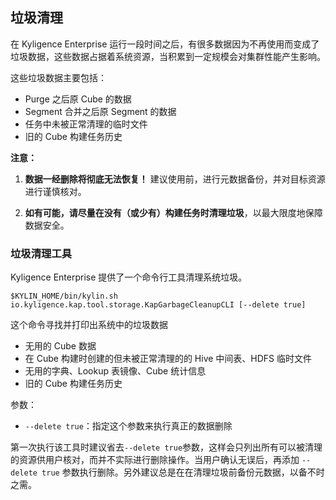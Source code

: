 ## 垃圾清理

在 Kyligence Enterprise 运行一段时间之后，有很多数据因为不再使用而变成了垃圾数据，这些数据占据着系统资源，当积累到一定规模会对集群性能产生影响。

这些垃圾数据主要包括：

- Purge 之后原 Cube 的数据
- Segment 合并之后原 Segment 的数据
- 任务中未被正常清理的临时文件
- 旧的 Cube 构建任务历史

**注意：**

1. **数据一经删除将彻底无法恢复！** 建议使用前，进行元数据备份，并对目标资源进行谨慎核对。

2. **如有可能，请尽量在没有（或少有）构建任务时清理垃圾**，以最大限度地保障数据安全。

### 垃圾清理工具
Kyligence Enterprise 提供了一个命令行工具清理系统垃圾。

```shell
$KYLIN_HOME/bin/kylin.sh io.kyligence.kap.tool.storage.KapGarbageCleanupCLI [--delete true]
```

这个命令寻找并打印出系统中的垃圾数据

- 无用的 Cube 数据
- 在 Cube 构建时创建的但未被正常清理的的 Hive 中间表、HDFS 临时文件
- 无用的字典、Lookup 表镜像、Cube 统计信息
- 旧的 Cube 构建任务历史

参数：

- `--delete true`：指定这个参数来执行真正的数据删除


第一次执行该工具时建议省去`--delete true`参数，这样会只列出所有可以被清理的资源供用户核对，而并不实际进行删除操作。当用户确认无误后，再添加 ```--delete true``` 参数执行删除。另外建议总是在在清理垃圾前备份元数据，以备不时之需。